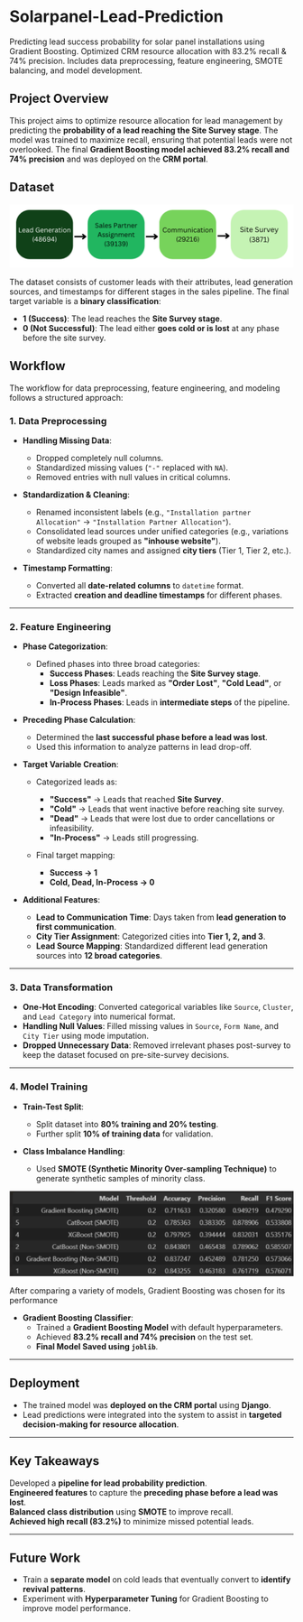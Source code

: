 # Solarpanel-Lead-Prediction
Predicting lead success probability for solar panel installations using Gradient Boosting. Optimized CRM resource allocation with 83.2% recall &amp; 74% precision. Includes data preprocessing, feature engineering, SMOTE balancing, and model development.

## **Project Overview**
This project aims to optimize resource allocation for lead management by predicting the **probability of a lead reaching the Site Survey stage**. The model was trained to maximize recall, ensuring that potential leads were not overlooked. The final **Gradient Boosting model achieved 83.2% recall and 74% precision** and was deployed on the **CRM portal**.

## **Dataset**

![Lead Flow](assets/lead_flow.png)

The dataset consists of customer leads with their attributes, lead generation sources, and timestamps for different stages in the sales pipeline. The final target variable is a **binary classification**:
- **1 (Success)**: The lead reaches the **Site Survey stage**.
- **0 (Not Successful)**: The lead either **goes cold or is lost** at any phase before the site survey.

## **Workflow**
The workflow for data preprocessing, feature engineering, and modeling follows a structured approach:

### **1. Data Preprocessing**
- **Handling Missing Data**:
  - Dropped completely null columns.
  - Standardized missing values (`"-"` replaced with `NA`).
  - Removed entries with null values in critical columns.

- **Standardization & Cleaning**:
  - Renamed inconsistent labels (e.g., `"Installation partner Allocation"` → `"Installation Partner Allocation"`).
  - Consolidated lead sources under unified categories (e.g., variations of website leads grouped as **"inhouse website"**).
  - Standardized city names and assigned **city tiers** (Tier 1, Tier 2, etc.).

- **Timestamp Formatting**:
  - Converted all **date-related columns** to `datetime` format.
  - Extracted **creation and deadline timestamps** for different phases.

---

### **2. Feature Engineering**
- **Phase Categorization**:
  - Defined phases into three broad categories:
    - **Success Phases**: Leads reaching the **Site Survey stage**.
    - **Loss Phases**: Leads marked as **"Order Lost"**, **"Cold Lead"**, or **"Design Infeasible"**.
    - **In-Process Phases**: Leads in **intermediate steps** of the pipeline.

- **Preceding Phase Calculation**:
  - Determined the **last successful phase before a lead was lost**.
  - Used this information to analyze patterns in lead drop-off.

- **Target Variable Creation**:
  - Categorized leads as:
    - **"Success"** → Leads that reached **Site Survey**.
    - **"Cold"** → Leads that went inactive before reaching site survey.
    - **"Dead"** → Leads that were lost due to order cancellations or infeasibility.
    - **"In-Process"** → Leads still progressing.

  - Final target mapping:
    - **Success → 1**
    - **Cold, Dead, In-Process → 0**

- **Additional Features**:
  - **Lead to Communication Time**: Days taken from **lead generation to first communication**.
  - **City Tier Assignment**: Categorized cities into **Tier 1, 2, and 3**.
  - **Lead Source Mapping**: Standardized different lead generation sources into **12 broad categories**.

---

### **3. Data Transformation**
- **One-Hot Encoding**: Converted categorical variables like `Source`, `Cluster`, and `Lead Category` into numerical format.
- **Handling Null Values**: Filled missing values in `Source`, `Form Name`, and `City Tier` using mode imputation.
- **Dropped Unnecessary Data**: Removed irrelevant phases post-survey to keep the dataset focused on pre-site-survey decisions.

---

### **4. Model Training**
- **Train-Test Split**:
  - Split dataset into **80% training and 20% testing**.
  - Further split **10% of training data** for validation.

- **Class Imbalance Handling**:
  - Used **SMOTE (Synthetic Minority Over-sampling Technique)** to generate synthetic samples of minority class.


![Model Performance](assets/model_performances.png)

After comparing a variety of models, Gradient Boosting was chosen for its performance

- **Gradient Boosting Classifier**:
  - Trained a **Gradient Boosting Model** with default hyperparameters.
  - Achieved **83.2% recall and 74% precision** on the test set.
  - **Final Model Saved using `joblib`**.

---

## **Deployment**
- The trained model was **deployed on the CRM portal** using **Django**.
- Lead predictions were integrated into the system to assist in **targeted decision-making for resource allocation**.

---

## **Key Takeaways**
Developed a **pipeline for lead probability prediction**.  
**Engineered features** to capture the **preceding phase before a lead was lost**.  
**Balanced class distribution** using **SMOTE** to improve recall.  
**Achieved high recall (83.2%)** to minimize missed potential leads.  
 

---

## **Future Work**
- Train a **separate model** on cold leads that eventually convert to **identify revival patterns**.
- Experiment with **Hyperparameter Tuning** for Gradient Boosting to improve model performance.
